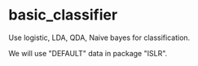 # basic_classifier

Use logistic, LDA, QDA, Naive bayes for classification.

We will use "DEFAULT" data in package "ISLR".
